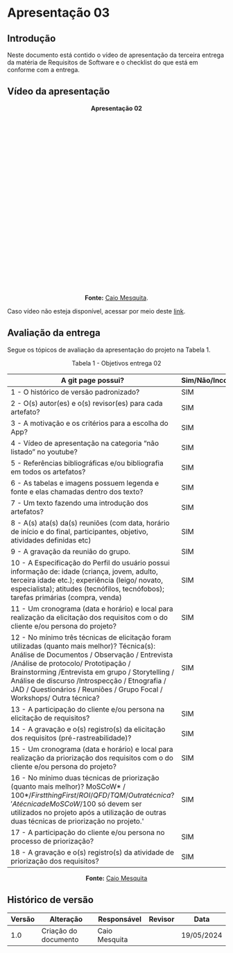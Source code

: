 # Apresentação 03

## Introdução
Neste documento está contido o vídeo de apresentação da terceira entrega da matéria de Requisitos de Software e o checklist do que está em conforme com a entrega.

## Vídeo da apresentação


<center>

**Apresentação 02**

<iframe width="697" height="392" src="" title="Requisitos de software Apresentação 03 - G02" frameborder="0" allow="accelerometer; autoplay; clipboard-write; encrypted-media; gyroscope; picture-in-picture; web-share" referrerpolicy="strict-origin-when-cross-origin" allowfullscreen></iframe>

**Fonte:** [Caio Mesquita](https://github.com/Caiomesvie).
</center>

Caso vídeo não esteja disponível, acessar por meio deste [link]().


## Avaliação da entrega

Segue os tópicos de avaliação da apresentação do projeto na Tabela 1.

<p align="center"> Tabela 1 - Objetivos entrega 02</p>

A git page possui?  | Sim/Não/Incompleto
--------- | ------
1 - O histórico de versão padronizado? | SIM
2 - O(s) autor(es) e o(s) revisor(es) para cada artefato? | SIM
3 - A motivação e os critérios para a escolha do App? | SIM
4 - Vídeo de apresentação na categoria “não listado” no youtube? | SIM
5 - Referências bibliográficas e/ou bibliografia em todos os artefatos? | SIM
6 - As tabelas e imagens possuem legenda e fonte e elas chamadas dentro dos texto? | SIM
7 - Um texto fazendo uma introdução dos artefatos? | SIM
8 - A(s) ata(s) da(s) reuniões (com data, horário de início e do final, participantes, objetivo, atividades definidas etc) | SIM
9 - A gravação da reunião do grupo. | SIM
10 - A Especificação do Perfil do usuário possui informação de: idade (criança, jovem, adulto, terceira idade etc.); experiência (leigo/ novato, especialista);  atitudes (tecnófilos, tecnófobos); tarefas primárias (compra, venda) | SIM
11 - Um cronograma (data e horário) e local para realização da elicitação dos requisitos com o do cliente e/ou persona do projeto? | SIM
12 - No mínimo três técnicas de elicitação foram utilizadas (quanto mais melhor)? Técnica(s): Análise de Documentos / Observação / Entrevista /Análise de protocolo/ Prototipação / Brainstorming /Entrevista em grupo / Storytelling / Análise de discurso /Introspecção / Etnografia / JAD / Questionários / Reuniões / Grupo Focal / Workshops/ Outra técnica? | SIM
13 - A participação do cliente e/ou persona na elicitação de requisitos? | SIM
14 - A gravação e o(s) registro(s) da elicitação dos requisitos (pré-rastreabilidade)? | SIM
15 - Um cronograma (data e horário) e local para realização da priorização dos requisitos com o do cliente e/ou persona do projeto? | SIM
16 - No mínimo duas técnicas de priorização (quanto mais melhor)? MoSCoW* / 100$* / First thing First / ROI / QFD / TQM / Outra técnica?  'A técnica de MoSCoW / 100$ só devem ser utilizados no projeto após a utilização de outras duas técnicas de priorização no projeto.' | SIM
17 - A participação do cliente e/ou persona no processo de priorização? | SIM
18 - A gravação e o(s) registro(s) da atividade de priorização dos requisitos? | SIM

<center>

**Fonte:** [Caio Mesquita](https://github.com/Caiomesvie)
</center>

## Histórico de versão

| Versão | Alteração                                                                 | Responsável     | Revisor      | Data       |
| ------ | ------------------------------------------------------------------------- | --------------- | ------------ | ---------- |
| 1.0    | Criação do documento                                                      | Caio Mesquita   |  | 19/05/2024 |

